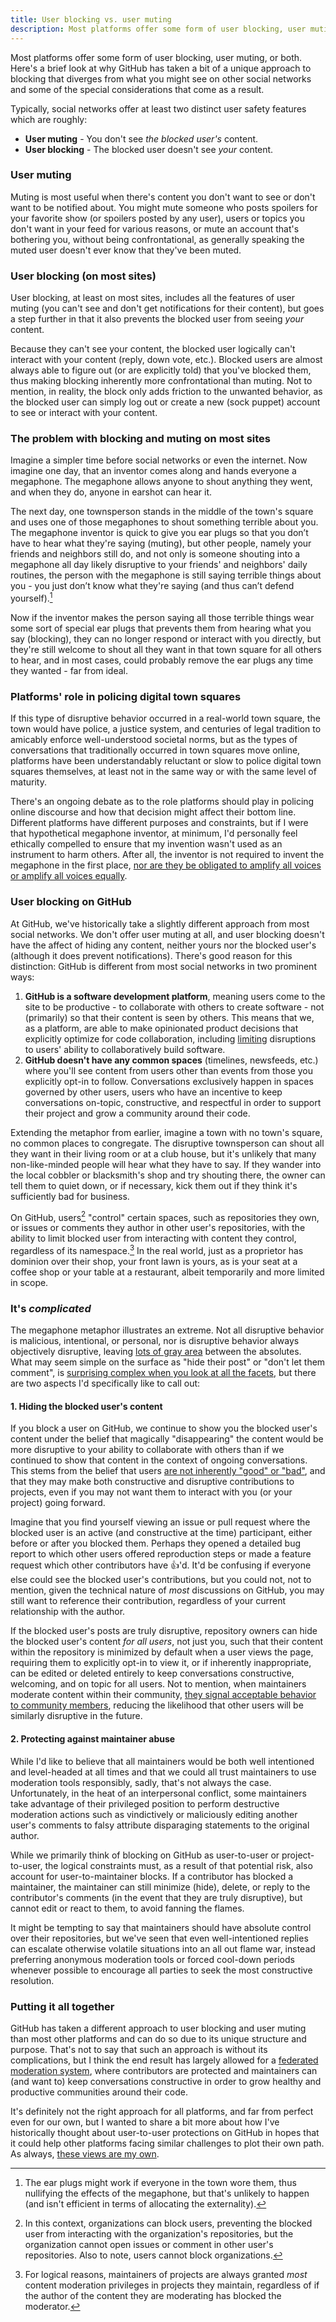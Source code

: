 ```yaml
---
title: User blocking vs. user muting
description: Most platforms offer some form of user blocking, user muting, or both. Here's a brief look at why GitHub has taken a bit of a unique approach to blocking that diverges from what you might see on other social networks and some of the special considerations that come as a result.
---
```


Most platforms offer some form of user blocking, user muting, or both. Here's a brief look at why GitHub has taken a bit of a unique approach to blocking that diverges from what you might see on other social networks and some of the special considerations that come as a result. 

Typically, social networks offer at least two distinct user safety features which are roughly:

* **User muting** - You don't see *the blocked user's* content.
* **User blocking** - The blocked user doesn't see *your* content.

### User muting

Muting is most useful when there's content you don't want to see or don't want to be notified about. You might mute someone who posts spoilers for your favorite show (or spoilers posted by any user), users or topics you don't want in your feed for various reasons, or mute an account that's bothering you, without being confrontational, as generally speaking the muted user doesn't ever know that they've been muted.

### User blocking (on most sites)

User blocking, at least on most sites, includes all the features of user muting (you can't see and don't get notifications for their content), but goes a step further in that it also prevents the blocked user from seeing *your* content.

Because they can't see your content, the blocked user logically can't interact with your content (reply, down vote, etc.). Blocked users are almost always able to figure out (or are explicitly told) that you've blocked them, thus making blocking inherently more confrontational than muting. Not to mention, in reality, the block only adds friction to the unwanted behavior, as the blocked user can simply log out or create a new (sock puppet) account to see or interact with your content.

### The problem with blocking and muting on most sites

Imagine a simpler time before social networks or even the internet. Now imagine one day, that an inventor comes along and hands everyone a megaphone. The megaphone allows anyone to shout anything they went, and when they do, anyone in earshot can hear it.

The next day, one townsperson stands in the middle of the town's square and uses one of those megaphones to shout something terrible about you. The megaphone inventor is quick to give you ear plugs so that you don’t have to hear what they're saying (muting), but other people, namely your friends and neighbors still do, and not only is someone shouting into a megaphone all day likely disruptive to your friends' and neighbors' daily routines, the person with the megaphone is still saying terrible things about you - you just don’t know what they're saying (and thus can’t defend yourself).[^1] 

Now if the inventor makes the person saying all those terrible things wear some sort of special ear plugs that prevents them from hearing what you say (blocking), they can no longer respond or interact with you directly, but they're still welcome to shout all they want in that town square for all others to hear, and in most cases, could probably remove the ear plugs any time they wanted - far from ideal.

### Platforms' role in policing digital town squares

If this type of disruptive behavior occurred in a real-world town square, the town would have police, a justice system, and centuries of legal tradition to amicably enforce well-understood societal norms, but as the types of conversations that traditionally occurred in town squares move online, platforms have been understandably reluctant or slow to police digital town squares themselves, at least not in the same way or with the same level of maturity.

There's an ongoing debate as to the role platforms should play in policing online discourse and how that decision might affect their bottom line. Different platforms have different purposes and constraints, but if I were that hypothetical megaphone inventor, at minimum, I'd personally feel ethically compelled to ensure that my invention wasn't used as an instrument to harm others. After all, the inventor is not required to invent the megaphone in the first place, [nor are they be obligated to amplify all voices or amplify all voices equally](https://ben.balter.com/2020/01/17/ten-lessons-learned-fostering-a-community-of-communities-on-github/#10-be-purposeful-about-the-role-you-play).

### User blocking on GitHub

At GitHub, we've historically take a slightly different approach from most social networks. We don't offer user muting at all, and user blocking doesn't have the affect of hiding any content, neither yours nor the blocked user's (although it does prevent notifications). There's good reason for this distinction: GitHub is different from most social networks in two prominent ways:

1. **GitHub is a software development platform**, meaning users come to the site to be productive - to collaborate with others to create software - not (primarily) so that their content is seen by others. This means that we, as a platform, are able to make opinionated product decisions that explicitly optimize for code collaboration, including [limiting](https://ben.balter.com/2020/01/17/ten-lessons-learned-fostering-a-community-of-communities-on-github/#7-offer-tiered-moderation-tools) disruptions to users' ability to collaboratively build software.
2. **GitHub doesn't have any common spaces** (timelines, newsfeeds, etc.) where you'll see content from users other than events from those you explicitly opt-in to follow. Conversations exclusively happen in spaces governed by other users, users who have an incentive to keep conversations on-topic, constructive, and respectful in order to support their project and grow a community around their code.

Extending the metaphor from earlier, imagine a town with no town's square, no common places to congregate. The disruptive townsperson can shout all they want in their living room or at a club house, but it's unlikely that many non-like-minded people will hear what they have to say. If they wander into the local cobbler or blacksmith's shop and try shouting there, the owner can tell them to quiet down, or if necessary, kick them out if they think it's sufficiently bad for business.

On GitHub, users[^2] "control" certain spaces, such as repositories they own, or issues or comments they author in other user's repositories, with the ability to limit blocked user from interacting with content they control, regardless of its namespace.[^3] In the real world, just as a proprietor has dominion over their shop, your front lawn is yours, as is your seat at a coffee shop or your table at a restaurant, albeit temporarily and more limited in scope.

### It's *complicated*

The megaphone metaphor illustrates an extreme. Not all disruptive behavior is malicious, intentional, or personal, nor is disruptive behavior always objectively disruptive, leaving [lots of gray area](https://ben.balter.com/2020/01/17/ten-lessons-learned-fostering-a-community-of-communities-on-github/#7-offer-tiered-moderation-tools) between the absolutes. What may seem simple on the surface as "hide their post" or "don't let them comment", is [surprising complex when you look at all the facets](https://twitter.com/benbalter/status/1222956533794906113), but there are two aspects I'd specifically like to call out:

#### 1. Hiding the blocked user's content

If you block a user on GitHub, we continue to show you the blocked user's content under the belief that magically "disappearing" the content would be more disruptive to your ability to collaborate with others than if we continued to show that content in the context of ongoing conversations. This stems from the belief that users [are not inherently "good" or "bad"](https://ben.balter.com/2020/01/17/ten-lessons-learned-fostering-a-community-of-communities-on-github/#2-focus-on-behaviors-not-users), and that they may make both constructive and disruptive contributions to projects, even if you may not want them to interact with you (or your project) going forward.

Imagine that you find yourself viewing an issue or pull request where the blocked user is an active (and constructive at the time) participant, either before or after you blocked them. Perhaps they opened a detailed bug report to which other users offered reproduction steps or made a feature request which other contributors have :+1:'d. It'd be confusing if everyone else could see the blocked user's contributions, but you could not, not to mention, given the technical nature of *most* discussions on GitHub, you may still want to reference their contribution, regardless of your current relationship with the author.

If the blocked user's posts are truly disruptive, repository owners can hide the blocked user's content *for all users*, not just you, such that their content within the repository is minimized by default when a user views the page, requiring them to explicitly opt-in to view it, or if inherently inappropriate, can be edited or deleted entirely to keep conversations constructive, welcoming, and on topic for all users. Not to mention, when maintainers moderate content within their community, [they signal acceptable behavior to community members](https://ben.balter.com/2020/01/17/ten-lessons-learned-fostering-a-community-of-communities-on-github/#8-moderate-transparently), reducing the likelihood that other users will be similarly disruptive in the future.

#### 2. Protecting against maintainer abuse

While I'd like to believe that all maintainers would be both well intentioned and level-headed at all times and that we could all trust maintainers to use moderation tools responsibly, sadly, that's not always the case. Unfortunately, in the heat of an interpersonal conflict, some maintainers take advantage of their privileged position to perform destructive moderation actions such as vindictively or maliciously editing another user's comments to falsy attribute disparaging statements to the original author.

While we primarily think of blocking on GitHub as user-to-user or project-to-user, the logical constraints must, as a result of that potential risk, also account for user-to-maintainer blocks. If a contributor has blocked a maintainer, the maintainer can still minimize (hide), delete, or reply to the contributor's comments (in the event that they are truly disruptive), but cannot edit or react to them, to avoid fanning the flames.

It might be tempting to say that maintainers should have absolute control over their repositories, but we've seen that even well-intentioned replies can escalate otherwise volatile situations into an all out flame war, instead preferring anonymous moderation tools or forced cool-down periods whenever possible to encourage all parties to seek the most constructive resolution.

### Putting it all together

GitHub has taken a different approach to user blocking and user muting than most other platforms and can do so due to its unique structure and purpose. That's not to say that such an approach is without its complications, but I think the end result has largely allowed for a [federated moderation system](https://ben.balter.com/2020/01/17/ten-lessons-learned-fostering-a-community-of-communities-on-github/#6-let-communities-opt-in-to-self-governance), where contributors are protected and maintainers can (and want to) keep conversations constructive in order to grow healthy and productive communities around their code.

It's definitely not the right approach for all platforms, and far from perfect even for our own, but I wanted to share a bit more about how I've historically thought about user-to-user protections on GitHub in hopes that it could help other platforms facing similar challenges to plot their own path. As always, [these views are my own](/fine-print/).

[^1]: The ear plugs might work if everyone in the town wore them, thus nullifying the effects of the megaphone, but that's unlikely to happen (and isn't efficient in terms of allocating the externality).

[^2]: In this context, organizations can block users, preventing the blocked user from interacting with the organization's repositories, but the organization cannot open issues or comment in other user's repositories. Also to note, users cannot block organizations.

[^3]: For logical reasons, maintainers of projects are always granted *most* content moderation privileges in projects they maintain, regardless of if the author of the content they are moderating has blocked the moderator.
